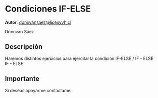 # Condiciones IF-ELSE

**Autor**: donovansaez@liceovvh.cl

Donovan Sáez

## Descripción
Haremos distintos ejercicios para ejercitar la condición IF-ELSE / IF - ELSE IF - ELSE.

## Importante
Si deseas apoyarme contáctame.
